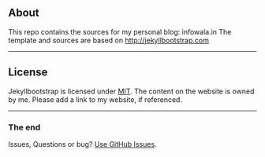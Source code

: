 ## About
This repo contains the sources for my personal blog: infowala.in
The template and sources are based on http://jekyllbootstrap.com

---

## License
Jekyllbootstrap is licensed under [MIT](http://opensource.org/licenses/MIT). The content on the website is owned by me. Please add a link to my website, if referenced.

---

### The end
Issues, Questions or bug? [Use GitHub Issues](https://github.com/kishorebasisth/infowala/issues).
